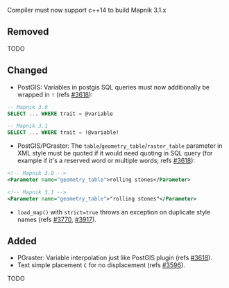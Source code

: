 Compiler must now support c++14 to build Mapnik 3.1.x

## Removed

TODO

## Changed

 - PostGIS: Variables in postgis SQL queries must now additionally be wrapped in `!` (refs [#3618](https://github.com/mapnik/mapnik/pull/3618)):
```sql
-- Mapnik 3.0
SELECT ... WHERE trait = @variable

-- Mapnik 3.1
SELECT ... WHERE trait = !@variable!
```

 - PostGIS/PGraster: The `table`/`geometry_table`/`raster_table` parameter in XML style must be quoted if it would need quoting in SQL query (for example if it's a reserved word or multiple words; refs [#3618](https://github.com/mapnik/mapnik/pull/3618)):
```xml
<!-- Mapnik 3.0 -->
<Parameter name="geometry_table">rolling stones</Parameter>

<!-- Mapnik 3.1 -->
<Parameter name="geometry_table">"rolling stones"</Parameter>
```

- `load_map()` with `strict=true` throws an exception on duplicate style names (refs [#3770](https://github.com/mapnik/mapnik/pull/3770), [#3917](https://github.com/mapnik/mapnik/pull/3917)).


## Added

 - PGraster: Variable interpolation just like PostGIS plugin (refs [#3618](https://github.com/mapnik/mapnik/pull/3618)).
 - Text simple placement `C` for no displacement (refs [#3596](https://github.com/mapnik/mapnik/pull/3596)).

TODO